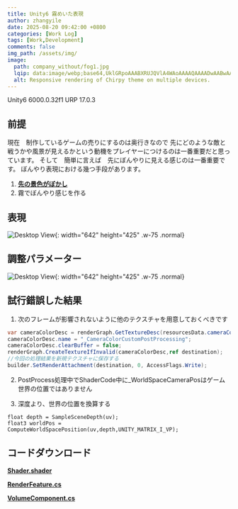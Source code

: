 ```yaml
---
title: Unity6 霧めいた表現
author: zhangyile
date: 2025-08-20 09:42:00 +0800
categories: [Work Log]
tags: [Work,Development]
comments: false
img_path: /assets/img/
image:
  path: company_without/fog1.jpg
  lqip: data:image/webp;base64,UklGRpoAAABXRUJQVlA4WAoAAAAQAAAADwAABwAAQUxQSDIAAAARL0AmbZurmr57yyIiqE8oiG0bejIYEQTgqiDA9vqnsUSI6H+oAERp2HZ65qP/VIAWAFZQOCBCAAAA8AEAnQEqEAAIAAVAfCWkAALp8sF8rgRgAP7o9FDvMCkMde9PK7euH5M1m6VWoDXf2FkP3BqV0ZYbO6NA/VFIAAAA
  alt: Responsive rendering of Chirpy theme on multiple devices.
---
```


Unity6 6000.0.32f1
URP 17.0.3

## 前提

現在　制作しているゲームの売りにするのは奥行きなので
先にどのような敵と戦うかや風景が見えるかという動機をプレイヤーにつけるのは一番重要だと思っています。
そして　簡単に言えば　先にぼんやりに見える感じのは一番重要です。
ぼんやり表現における幾つ手段があります。

1. [**先の景色がぼかし**][depthoffield]
2. 霧でぼんやり感じを作る

## 表現
![Desktop View](company_without/fog1.jpg){: width="642" height="425" .w-75 .normal}

## 調整パラメーター
![Desktop View](company_without/fog12jpg){: width="642" height="425" .w-75 .normal}

## 試行錯誤した結果

1. 次のフレームが影響されないように他のテクスチャを用意しておくべきです

```csharp
var cameraColorDesc = renderGraph.GetTextureDesc(resourcesData.cameraColor);
cameraColorDesc.name = "_CameraColorCustomPostProcessing";
cameraColorDesc.clearBuffer = false;
renderGraph.CreateTextureIfInvalid(cameraColorDesc,ref destination);
//今回の処理結果を新規テクスチャに保存する
builder.SetRenderAttachment(destination, 0, AccessFlags.Write);
```

2. PostProcess処理中でShaderCode中に_WorldSpaceCameraPosはゲーム世界の位置ではありません

3. 深度より、世界の位置を換算する

```
float depth = SampleSceneDepth(uv);
float3 worldPos = ComputeWorldSpacePosition(uv,depth,UNITY_MATRIX_I_VP);
```

## コードダウンロード
[**Shader.shader**][Shader]

[**RenderFeature.cs**][RenderFeature]

[**VolumeComponent.cs**][VolumeComponent]

[depthoffield]: https://zhangyile1991911.github.io/posts/depthoffield/
[Shader]: https://github.com/zhangyile1991911/UnityShowcase/blob/main/Assets/PostprocessEffect/fog/CustomDepthOfFog.shader
[RenderFeature]: https://github.com/zhangyile1991911/UnityShowcase/blob/main/Assets/PostprocessEffect/fog/PS_FogRendererFeature.cs
[VolumeComponent]: https://github.com/zhangyile1991911/UnityShowcase/blob/main/Assets/PostprocessEffect/fog/PS_FogVolumeComponent.cs